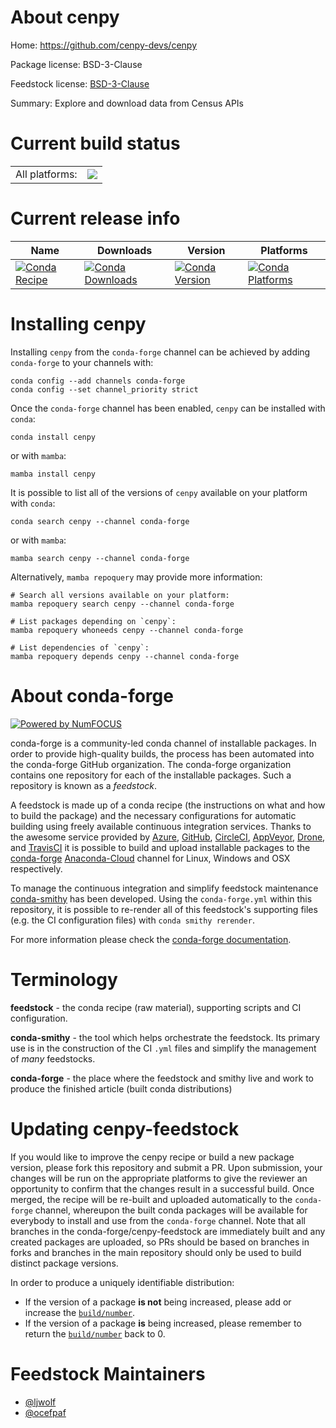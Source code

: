 About cenpy
===========

Home: https://github.com/cenpy-devs/cenpy

Package license: BSD-3-Clause

Feedstock license: [BSD-3-Clause](https://github.com/conda-forge/cenpy-feedstock/blob/main/LICENSE.txt)

Summary: Explore and download data from Census APIs

Current build status
====================


<table><tr><td>All platforms:</td>
    <td>
      <a href="https://dev.azure.com/conda-forge/feedstock-builds/_build/latest?definitionId=6993&branchName=main">
        <img src="https://dev.azure.com/conda-forge/feedstock-builds/_apis/build/status/cenpy-feedstock?branchName=main">
      </a>
    </td>
  </tr>
</table>

Current release info
====================

| Name | Downloads | Version | Platforms |
| --- | --- | --- | --- |
| [![Conda Recipe](https://img.shields.io/badge/recipe-cenpy-green.svg)](https://anaconda.org/conda-forge/cenpy) | [![Conda Downloads](https://img.shields.io/conda/dn/conda-forge/cenpy.svg)](https://anaconda.org/conda-forge/cenpy) | [![Conda Version](https://img.shields.io/conda/vn/conda-forge/cenpy.svg)](https://anaconda.org/conda-forge/cenpy) | [![Conda Platforms](https://img.shields.io/conda/pn/conda-forge/cenpy.svg)](https://anaconda.org/conda-forge/cenpy) |

Installing cenpy
================

Installing `cenpy` from the `conda-forge` channel can be achieved by adding `conda-forge` to your channels with:

```
conda config --add channels conda-forge
conda config --set channel_priority strict
```

Once the `conda-forge` channel has been enabled, `cenpy` can be installed with `conda`:

```
conda install cenpy
```

or with `mamba`:

```
mamba install cenpy
```

It is possible to list all of the versions of `cenpy` available on your platform with `conda`:

```
conda search cenpy --channel conda-forge
```

or with `mamba`:

```
mamba search cenpy --channel conda-forge
```

Alternatively, `mamba repoquery` may provide more information:

```
# Search all versions available on your platform:
mamba repoquery search cenpy --channel conda-forge

# List packages depending on `cenpy`:
mamba repoquery whoneeds cenpy --channel conda-forge

# List dependencies of `cenpy`:
mamba repoquery depends cenpy --channel conda-forge
```


About conda-forge
=================

[![Powered by
NumFOCUS](https://img.shields.io/badge/powered%20by-NumFOCUS-orange.svg?style=flat&colorA=E1523D&colorB=007D8A)](https://numfocus.org)

conda-forge is a community-led conda channel of installable packages.
In order to provide high-quality builds, the process has been automated into the
conda-forge GitHub organization. The conda-forge organization contains one repository
for each of the installable packages. Such a repository is known as a *feedstock*.

A feedstock is made up of a conda recipe (the instructions on what and how to build
the package) and the necessary configurations for automatic building using freely
available continuous integration services. Thanks to the awesome service provided by
[Azure](https://azure.microsoft.com/en-us/services/devops/), [GitHub](https://github.com/),
[CircleCI](https://circleci.com/), [AppVeyor](https://www.appveyor.com/),
[Drone](https://cloud.drone.io/welcome), and [TravisCI](https://travis-ci.com/)
it is possible to build and upload installable packages to the
[conda-forge](https://anaconda.org/conda-forge) [Anaconda-Cloud](https://anaconda.org/)
channel for Linux, Windows and OSX respectively.

To manage the continuous integration and simplify feedstock maintenance
[conda-smithy](https://github.com/conda-forge/conda-smithy) has been developed.
Using the ``conda-forge.yml`` within this repository, it is possible to re-render all of
this feedstock's supporting files (e.g. the CI configuration files) with ``conda smithy rerender``.

For more information please check the [conda-forge documentation](https://conda-forge.org/docs/).

Terminology
===========

**feedstock** - the conda recipe (raw material), supporting scripts and CI configuration.

**conda-smithy** - the tool which helps orchestrate the feedstock.
                   Its primary use is in the construction of the CI ``.yml`` files
                   and simplify the management of *many* feedstocks.

**conda-forge** - the place where the feedstock and smithy live and work to
                  produce the finished article (built conda distributions)


Updating cenpy-feedstock
========================

If you would like to improve the cenpy recipe or build a new
package version, please fork this repository and submit a PR. Upon submission,
your changes will be run on the appropriate platforms to give the reviewer an
opportunity to confirm that the changes result in a successful build. Once
merged, the recipe will be re-built and uploaded automatically to the
`conda-forge` channel, whereupon the built conda packages will be available for
everybody to install and use from the `conda-forge` channel.
Note that all branches in the conda-forge/cenpy-feedstock are
immediately built and any created packages are uploaded, so PRs should be based
on branches in forks and branches in the main repository should only be used to
build distinct package versions.

In order to produce a uniquely identifiable distribution:
 * If the version of a package **is not** being increased, please add or increase
   the [``build/number``](https://docs.conda.io/projects/conda-build/en/latest/resources/define-metadata.html#build-number-and-string).
 * If the version of a package **is** being increased, please remember to return
   the [``build/number``](https://docs.conda.io/projects/conda-build/en/latest/resources/define-metadata.html#build-number-and-string)
   back to 0.

Feedstock Maintainers
=====================

* [@ljwolf](https://github.com/ljwolf/)
* [@ocefpaf](https://github.com/ocefpaf/)

